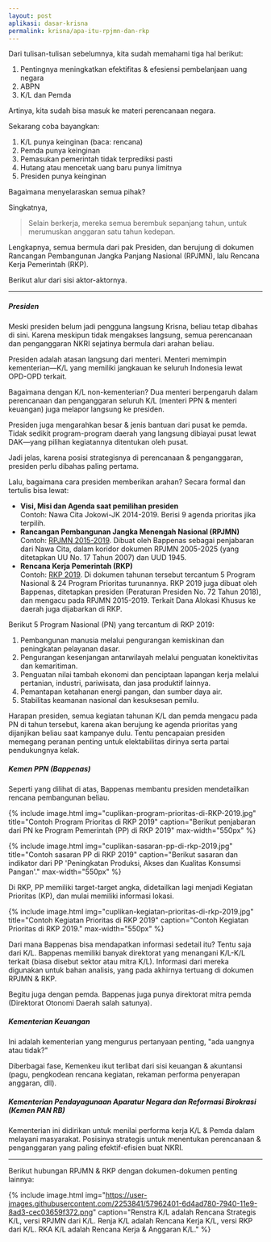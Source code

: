 ```yaml
---
layout: post
aplikasi: dasar-krisna
permalink: krisna/apa-itu-rpjmn-dan-rkp
---
```


Dari tulisan-tulisan sebelumnya, kita sudah memahami tiga hal berikut:

1. Pentingnya meningkatkan efektifitas & efesiensi pembelanjaan uang negara
1. ABPN
1. K/L dan Pemda

Artinya, kita sudah bisa masuk ke materi perencanaan negara.

Sekarang coba bayangkan:

1. K/L punya keinginan (baca: rencana)
2. Pemda punya keinginan
3. Pemasukan pemerintah tidak terprediksi pasti
4. Hutang atau mencetak uang baru punya limitnya
5. Presiden punya keinginan

Bagaimana menyelaraskan semua pihak?

Singkatnya,

> Selain berkerja, mereka semua berembuk sepanjang tahun, untuk merumuskan anggaran satu tahun kedepan.

Lengkapnya, semua bermula dari pak Presiden, dan berujung di dokumen Rancangan Pembangunan Jangka Panjang Nasional (RPJMN), lalu Rencana Kerja Pemerintah (RKP).

Berikut alur dari sisi aktor-aktornya.

---

##### Presiden

Meski presiden belum jadi pengguna langsung Krisna, beliau tetap dibahas di sini. Karena meskipun tidak mengakses langsung, semua perencanaan dan penganggaran NKRI sejatinya bermula dari arahan beliau. 

Presiden adalah atasan langsung dari menteri. Menteri memimpin kementerian&mdash;K/L yang memiliki jangkauan ke seluruh Indonesia lewat OPD-OPD terkait.

Bagaimana dengan K/L non-kementerian? Dua menteri berpengaruh dalam perencanaan dan penganggaran seluruh K/L (menteri PPN & menteri keuangan) juga melapor langsung ke presiden.

Presiden juga mengarahkan besar & jenis bantuan dari pusat ke pemda. Tidak sedikit program-program daerah yang langsung dibiayai pusat lewat DAK&mdash;yang pilihan kegiatannya ditentukan oleh pusat.

Jadi jelas, karena posisi strategisnya di perencanaan & penganggaran, presiden perlu dibahas paling pertama.

Lalu, bagaimana cara presiden memberikan arahan? Secara formal dan tertulis bisa lewat:

* **Visi, Misi dan Agenda saat pemilihan presiden**<br/>
  Contoh: Nawa Cita Jokowi-JK 2014-2019. Berisi 9 agenda prioritas jika terpilih.
* **Rancangan Pembangunan Jangka Menengah Nasional (RPJMN)**<br/>
  Contoh: [RPJMN 2015-2019](/asset/dokumen/BUKU-I-RPJMN-2015-2019.pdf). Dibuat oleh Bappenas sebagai penjabaran dari Nawa Cita, dalam koridor dokumen RPJMN 2005-2025 (yang ditetapkan UU No. 17 Tahun 2007) dan UUD 1945.
* **Rencana Kerja Pemerintah (RKP)**<br/>
  Contoh: [RKP 2019](/asset/dokumen/RKP-2019.pdf). Di dokumen tahunan tersebut tercantum 5 Program Nasional & 24 Program Prioritas turunannya. RKP 2019 juga dibuat oleh Bappenas, ditetapkan presiden (Peraturan Presiden No. 72 Tahun 2018), dan mengacu pada RPJMN 2015-2019. Terkait Dana Alokasi Khusus ke daerah juga dijabarkan di RKP. 

Berikut 5 Program Nasional (PN) yang tercantum di RKP 2019:

1. Pembangunan manusia melalui pengurangan kemiskinan dan peningkatan pelayanan dasar.
2. Pengurangan kesenjangan antarwilayah melalui penguatan konektivitas dan kemaritiman.
3. Penguatan nilai tambah ekonomi dan penciptaan lapangan kerja melalui pertanian, industri, pariwisata, dan jasa produktif lainnya.
4. Pemantapan ketahanan energi pangan, dan sumber daya air.
5. Stabilitas keamanan nasional dan kesuksesan pemilu.

Harapan presiden, semua kegiatan tahunan K/L dan pemda mengacu pada PN di tahun tersebut, karena akan berujung ke agenda prioritas yang dijanjikan beliau saat kampanye dulu. Tentu pencapaian presiden memegang peranan penting untuk elektabilitas dirinya serta partai pendukungnya kelak.

##### Kemen PPN (Bappenas)

Seperti yang dilihat di atas, Bappenas membantu presiden mendetailkan rencana pembangunan beliau.

{% include image.html
            img="cuplikan-program-prioritas-di-RKP-2019.jpg"
            title="Contoh Program Prioritas di RKP 2019"
            caption="Berikut penjabaran dari PN ke Program Pemerintah (PP) di RKP 2019"
            max-width="550px"
            %}

{% include image.html
            img="cuplikan-sasaran-pp-di-rkp-2019.jpg"
            title="Contoh sasaran PP di RKP 2019"
            caption="Berikut sasaran dan indikator dari PP 'Peningkatan Produksi, Akses dan Kualitas Konsumsi Pangan'."
            max-width="550px"
            %}

Di RKP, PP memiliki target-target angka, didetailkan lagi menjadi Kegiatan Prioritas (KP), dan mulai memiliki informasi lokasi.

{% include image.html
            img="cuplikan-kegiatan-prioritas-di-rkp-2019.jpg"
            title="Contoh Kegiatan Prioritas di RKP 2019"
            caption="Contoh Kegiatan Prioritas di RKP 2019."
            max-width="550px"
            %}

Dari mana Bappenas bisa mendapatkan informasi sedetail itu? Tentu saja dari K/L. Bappenas memiliki banyak direktorat yang menangani K/L-K/L terkait (biasa disebut sektor atau mitra K/L). Informasi dari mereka digunakan untuk bahan analisis, yang pada akhirnya tertuang di dokumen RPJMN & RKP.

Begitu juga dengan pemda. Bappenas juga punya direktorat mitra pemda (Direktorat Otonomi Daerah salah satunya).

##### Kementerian Keuangan

Ini adalah kementerian yang mengurus pertanyaan penting, "ada uangnya atau tidak?"

Diberbagai fase, Kemenkeu ikut terlibat dari sisi keuangan & akuntansi (pagu, pengkodean rencana kegiatan, rekaman performa penyerapan anggaran, dll).

##### Kementerian Pendayagunaan Aparatur Negara dan Reformasi Birokrasi (Kemen PAN RB)

Kementerian ini didirikan untuk menilai performa kerja K/L & Pemda dalam melayani masyarakat. Posisinya strategis untuk menentukan perencanaan & penganggaran yang paling efektif-efisien buat NKRI.

---

Berikut hubungan RPJMN & RKP dengan dokumen-dokumen penting lainnya:

{% include image.html
            img="https://user-images.githubusercontent.com/2253841/57962401-6d4ad780-7940-11e9-8ad3-cec03659f372.png"
            caption="Renstra K/L adalah Rencana Strategis K/L, versi RPJMN dari K/L. Renja K/L adalah Rencana Kerja K/L, versi RKP dari K/L. RKA K/L adalah Rencana Kerja & Anggaran K/L."
%}